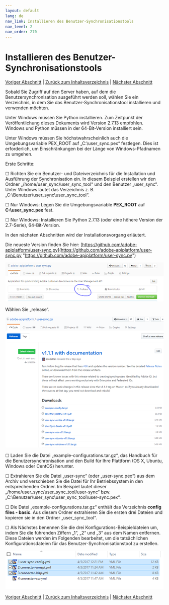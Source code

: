 ```yaml
---
layout: default
lang: de
nav_link: Installieren des Benutzer-Synchronisationstools
nav_level: 2
nav_order: 270
---
```


# Installieren des Benutzer-Synchronisationstools

[Voriger Abschnitt](identify_server.md) \| [Zurück zum Inhaltsverzeichnis](index.md) \| [Nächster Abschnitt](setup_config_files.md)

Sobald Sie Zugriff auf den Server haben, auf dem die Benutzersynchronisation ausgeführt werden soll, wählen Sie ein Verzeichnis, in dem Sie das Benutzer-Synchronisationstool installieren und verwenden möchten.

Unter Windows müssen Sie Python installieren.  Zum Zeitpunkt der Veröffentlichung dieses Dokuments wird Version 2.7.13 empfohlen.  Windows und Python müssen in der 64-Bit-Version installiert sein.

Unter Windows müssen Sie höchstwahrscheinlich auch die Umgebungsvariable PEX_ROOT auf „C:\user_sync\.pex“ festlegen.  Dies ist erforderlich, um Einschränkungen bei der Länge von Windows-Pfadnamen zu umgehen.

Erste Schritte:

&#9744; Richten Sie ein Benutzer- und Dateiverzeichnis für die Installation und Ausführung der Synchronisation ein.  In diesem Beispiel erstellen wir den Ordner „/home/user_sync/user_sync_tool“ und den Benutzer „user_sync“.  Unter Windows lautet das Verzeichnis z. B. „C:\Benutzer\user_sync\user_sync_tool“.

&#9744; Nur Windows: Legen Sie die Umgebungsvariable **PEX\_ROOT** auf **C:\user_sync\.pex** fest.

&#9744; Nur Windows: Installieren Sie Python 2.7.13 (oder eine höhere Version der 2.7-Serie), 64-Bit-Version. 

In den nächsten Abschnitten wird der Installationsvorgang erläutert.

Die neueste Version finden Sie hier: 
[https://github.com/adobe-apiplatform/user-sync.py](https://github.com/adobe-apiplatform/user-sync.py "https://github.com/adobe-apiplatform/user-sync.py")

![Installation](images/install_finding_releases.png)

Wählen Sie „release“.


![Installation 2](images/install_release_screen.png)

&#9744; Laden Sie die Datei „example-configurations.tar.gz“, das Handbuch für die Benutzersynchronisation und den Build für Ihre Plattform (OS X, Ubuntu, Windows oder CentOS) herunter.

&#9744; Extrahieren Sie die Datei „user-sync“ (oder „user-sync.pex“) aus dem Archiv und verschieben Sie die Datei für Ihr Betriebssystem in den entsprechenden Ordner.  Im Beispiel lautet dieser „/home/user_sync/user_sync_tool/user-sync“ bzw. „C:\Benutzer\user_sync\user_sync_tool\user-sync.pex“.

&#9744; Die Datei „example-configurations.tar.gz“ enthält das Verzeichnis **config files - basic**.  Aus diesem Ordner extrahieren Sie die ersten drei Dateien und kopieren sie in den Ordner „user_sync_tool“.  

&#9744; Als Nächstes benennen Sie die drei Konfigurations-Beispieldateien um, indem Sie die führenden Ziffern „1“, „2“ und „3“ aus dem Namen entfernen.  Diese Dateien werden im Folgenden bearbeitet, um die tatsächlichen Konfigurationsdateien für das Benutzer-Synchronisationstool zu erstellen.



![Installation 2](images/install_config_files.png)


[Voriger Abschnitt](identify_server.md) \| [Zurück zum Inhaltsverzeichnis](index.md) \| [Nächster Abschnitt](setup_config_files.md)
